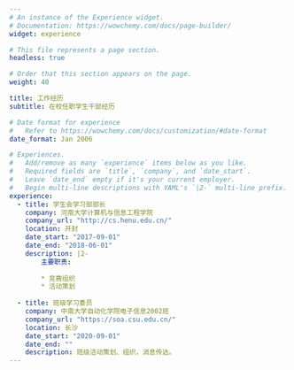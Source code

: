 ```yaml
---
# An instance of the Experience widget.
# Documentation: https://wowchemy.com/docs/page-builder/
widget: experience

# This file represents a page section.
headless: true

# Order that this section appears on the page.
weight: 40

title: 工作经历
subtitle: 在校任职学生干部经历

# Date format for experience
#   Refer to https://wowchemy.com/docs/customization/#date-format
date_format: Jan 2006

# Experiences.
#   Add/remove as many `experience` items below as you like.
#   Required fields are `title`, `company`, and `date_start`.
#   Leave `date_end` empty if it's your current employer.
#   Begin multi-line descriptions with YAML's `|2-` multi-line prefix.
experience:
  - title: 学生会学习部部长
    company: 河南大学计算机与信息工程学院
    company_url: "http://cs.henu.edu.cn/"
    location: 开封
    date_start: "2017-09-01"
    date_end: "2018-06-01"
    description: |2-
        主要职责:
        
        * 竞赛组织
        * 活动策划
        
  - title: 班级学习委员
    company: 中南大学自动化学院电子信息2002班
    company_url: "https://soa.csu.edu.cn/"
    location: 长沙
    date_start: "2020-09-01"
    date_end: ""
    description: 班级活动策划、组织，消息传达。
---
```

